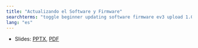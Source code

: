 ```yaml
---
title: "Actualizando el Software y Firmware"
searchterms: "toggle beginner updating software firmware ev3 upload 1.07h 1.07e 1.09d"
lang: "es"
---
```

  <ul>
                         <li>Slides:
                           <a href='translations/es/beginner/instalandoactualizaciones.pptx'>PPTX</a>,
                           <a href='translations/es/beginner/instalandoactualizaciones.pdf'>PDF</a>
                         </li>
  </ul>
